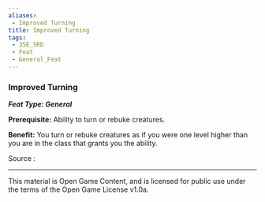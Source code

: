 ```yaml
---
aliases:
 - Improved Turning
title: Improved Turning
tags: 
 - 35E_SRD
 - Feat
 - General_Feat
---
```

### Improved Turning 
***Feat Type: General***

**Prerequisite:** Ability to turn or rebuke creatures.

**Benefit:** You turn or rebuke creatures as if you were one level
higher than you are in the class that grants you the ability.


Source :



---



This material is Open Game Content, and is licensed for public use under the terms of the Open Game License v1.0a.

